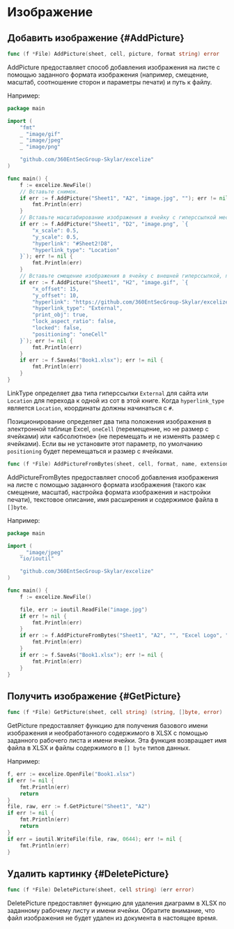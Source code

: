 # Изображение

## Добавить изображение {#AddPicture}

```go
func (f *File) AddPicture(sheet, cell, picture, format string) error
```

AddPicture предоставляет способ добавления изображения на листе с помощью заданного формата изображения (например, смещение, масштаб, соотношение сторон и параметры печати) и путь к файлу.

Например:

```go
package main

import (
    "fmt"
    _ "image/gif"
    _ "image/jpeg"
    _ "image/png"

    "github.com/360EntSecGroup-Skylar/excelize"
)

func main() {
    f := excelize.NewFile()
    // Вставьте снимок.
    if err := f.AddPicture("Sheet1", "A2", "image.jpg", ""); err != nil {
        fmt.Println(err)
    }
    // Вставьте масштабирование изображения в ячейку с гиперссылкой местоположения.
    if err := f.AddPicture("Sheet1", "D2", "image.png", `{
        "x_scale": 0.5,
        "y_scale": 0.5,
        "hyperlink": "#Sheet2!D8",
        "hyperlink_type": "Location"
    }`); err != nil {
        fmt.Println(err)
    }
    // Вставьте смещение изображения в ячейку с внешней гиперссылкой, поддержкой печати и позиционирования.
    if err := f.AddPicture("Sheet1", "H2", "image.gif", `{
        "x_offset": 15,
        "y_offset": 10,
        "hyperlink": "https://github.com/360EntSecGroup-Skylar/excelize",
        "hyperlink_type": "External",
        "print_obj": true,
        "lock_aspect_ratio": false,
        "locked": false,
        "positioning": "oneCell"
    }`); err != nil {
        fmt.Println(err)
    }
    if err := f.SaveAs("Book1.xlsx"); err != nil {
        fmt.Println(err)
    }
}
```

LinkType определяет два типа гиперссылки `External` для сайта или `Location` для перехода к одной из сот в этой книге. Когда `hyperlink_type` является `Location`, координаты должны начинаться с `#`.

Позиционирование определяет два типа положения изображения в электронной таблице Excel, `oneCell` (перемещение, но не размер с ячейками) или «абсолютное» (не перемещать и не изменять размер с ячейками). Если вы не установите этот параметр, по умолчанию `positioning` будет перемещаться и размер с ячейками.

```go
func (f *File) AddPictureFromBytes(sheet, cell, format, name, extension string, file []byte) error
```

AddPictureFromBytes предоставляет способ добавления изображения на листе с помощью заданного формата изображения (такого как смещение, масштаб, настройка формата изображения и настройки печати), текстовое описание, имя расширения и содержимое файла в `[]byte`.

Например:

```go
package main

import (
    _ "image/jpeg"
    "io/ioutil"

    "github.com/360EntSecGroup-Skylar/excelize"
)

func main() {
    f := excelize.NewFile()

    file, err := ioutil.ReadFile("image.jpg")
    if err != nil {
        fmt.Println(err)
    }
    if err := f.AddPictureFromBytes("Sheet1", "A2", "", "Excel Logo", ".jpg", file); err != nil {
        fmt.Println(err)
    }
    if err := f.SaveAs("Book1.xlsx"); err != nil {
        fmt.Println(err)
    }
}
```

## Получить изображение {#GetPicture}

```go
func (f *File) GetPicture(sheet, cell string) (string, []byte, error)
```

GetPicture предоставляет функцию для получения базового имени изображения и необработанного содержимого в XLSX с помощью заданного рабочего листа и имени ячейки. Эта функция возвращает имя файла в XLSX и файлы содержимого в `[] byte` типов данных.

Например:

```go
f, err := excelize.OpenFile("Book1.xlsx")
if err != nil {
    fmt.Println(err)
    return
}
file, raw, err := f.GetPicture("Sheet1", "A2")
if err != nil {
    fmt.Println(err)
    return
}
if err = ioutil.WriteFile(file, raw, 0644); err != nil {
    fmt.Println(err)
}
```

## Удалить картинку {#DeletePicture}

```go
func (f *File) DeletePicture(sheet, cell string) (err error)
```

DeletePicture предоставляет функцию для удаления диаграмм в XLSX по заданному рабочему листу и имени ячейки. Обратите внимание, что файл изображения не будет удален из документа в настоящее время.
